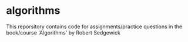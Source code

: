 # algorithms

This reporsitory contains code for assignments/practice questions in the book/course 'Algorithms' by Robert Sedgewick
